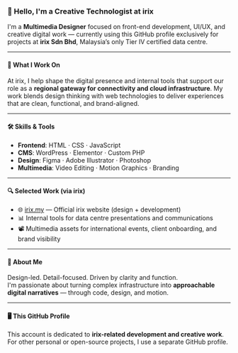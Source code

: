 ### 👋 Hello, I'm a Creative Technologist at irix

I'm a **Multimedia Designer** focused on front-end development, UI/UX, and creative digital work — currently using this GitHub profile exclusively for projects at **irix Sdn Bhd**, Malaysia’s only Tier IV certified data centre.

---

#### 💼 What I Work On
At irix, I help shape the digital presence and internal tools that support our role as a **regional gateway for connectivity and cloud infrastructure**. My work blends design thinking with web technologies to deliver experiences that are clean, functional, and brand-aligned.

---

#### 🛠️ Skills & Tools
- **Frontend**: HTML · CSS · JavaScript  
- **CMS**: WordPress · Elementor · Custom PHP  
- **Design**: Figma · Adobe Illustrator · Photoshop  
- **Multimedia**: Video Editing · Motion Graphics · Branding

---

#### 🔍 Selected Work (via irix)
- 🌐 [irix.my](https://www.irix.my) — Official irix website (design + development)  
- 📊 Internal tools for data centre presentations and communications  
- 📽️ Multimedia assets for international events, client onboarding, and brand visibility

---

#### 🧠 About Me
Design-led. Detail-focused. Driven by clarity and function.  
I'm passionate about turning complex infrastructure into **approachable digital narratives** — through code, design, and motion.

---

#### 🖥️ This GitHub Profile
This account is dedicated to **irix-related development and creative work**. For other personal or open-source projects, I use a separate GitHub profile.

